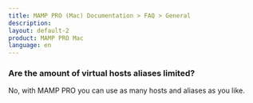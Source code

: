 ```yaml
---
title: MAMP PRO (Mac) Documentation > FAQ > General
description: 
layout: default-2
product: MAMP PRO Mac
language: en
---
```


### Are the amount of virtual hosts aliases limited?

No, with MAMP PRO you can use as many hosts and aliases as you like.




